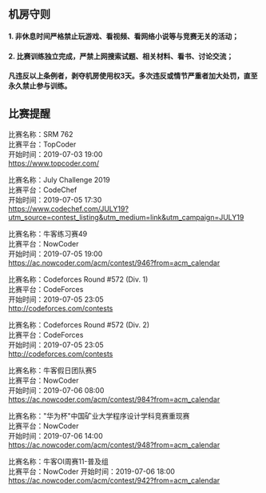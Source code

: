 ## 机房守则  
#### 1. 非休息时间严格禁止玩游戏、看视频、看网络小说等与竞赛无关的活动；  
#### 2. 比赛训练独立完成，严禁上网搜索试题、相关材料、看书、讨论交流；  

#### 凡违反以上条例者，剥夺机房使用权3天。多次违反或情节严重者加大处罚，直至永久禁止参与训练。  

## 比赛提醒

比赛名称：SRM 762  
比赛平台：TopCoder  
开始时间：2019-07-03 19:00  
https://www.topcoder.com/  
 
比赛名称：July Challenge 2019  
比赛平台：CodeChef  
开始时间：2019-07-05 17:30  
https://www.codechef.com/JULY19?utm_source=contest_listing&utm_medium=link&utm_campaign=JULY19  

比赛名称：牛客练习赛49  
比赛平台：NowCoder  
开始时间：2019-07-05 19:00  
https://ac.nowcoder.com/acm/contest/946?from=acm_calendar  

比赛名称：Codeforces Round #572 (Div. 1)  
比赛平台：CodeForces  
开始时间：2019-07-05 23:05  
http://codeforces.com/contests  

比赛名称：Codeforces Round #572 (Div. 2)  
比赛平台：CodeForces  
开始时间：2019-07-05 23:05  
http://codeforces.com/contests  

比赛名称：牛客假日团队赛5  
比赛平台：NowCoder  
开始时间：2019-07-06 08:00  
https://ac.nowcoder.com/acm/contest/984?from=acm_calendar  

比赛名称：&quot;华为杯&quot;中国矿业大学程序设计学科竞赛重现赛  
比赛平台：NowCoder  
开始时间：2019-07-06 14:00  
https://ac.nowcoder.com/acm/contest/948?from=acm_calendar  

比赛名称：牛客OI周赛11-普及组  
比赛平台：NowCoder
开始时间：2019-07-06 18:00
https://ac.nowcoder.com/acm/contest/942?from=acm_calendar  

